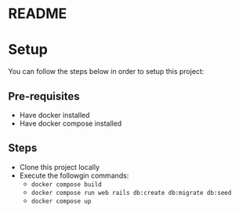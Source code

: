 # README

# Setup
You can follow the steps below in order to setup this project:

## Pre-requisites
- Have docker installed
- Have docker compose installed

## Steps
- Clone this project locally
- Execute the followgin commands: 
    - `docker compose build`
    - `docker compose run web rails db:create db:migrate db:seed`
    - `docker compose up`
